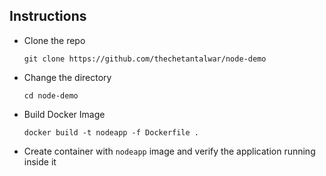 ## Instructions
- Clone the repo

  ```git clone https://github.com/thechetantalwar/node-demo```
- Change the directory

  ```cd node-demo```
- Build Docker Image
  
  ```docker build -t nodeapp -f Dockerfile .```
- Create container with `nodeapp` image and verify the application running inside it
